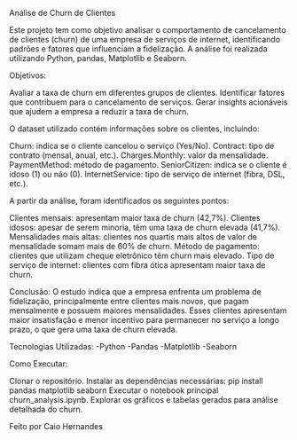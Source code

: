 Análise de Churn de Clientes

Este projeto tem como objetivo analisar o comportamento de cancelamento de clientes (churn) de uma empresa de serviços de internet, identificando padrões e fatores que influenciam a fidelização. A análise foi realizada utilizando Python, pandas, Matplotlib e Seaborn.

Objetivos:

Avaliar a taxa de churn em diferentes grupos de clientes.
Identificar fatores que contribuem para o cancelamento de serviços.
Gerar insights acionáveis que ajudem a empresa a reduzir a taxa de churn.

O dataset utilizado contém informações sobre os clientes, incluindo:

Churn: indica se o cliente cancelou o serviço (Yes/No).
Contract: tipo de contrato (mensal, anual, etc.).
Charges.Monthly: valor da mensalidade.
PaymentMethod: método de pagamento.
SeniorCitizen: indica se o cliente é idoso (1) ou não (0).
InternetService: tipo de serviço de internet (fibra, DSL, etc.).

A partir da análise, foram identificados os seguintes pontos:

Clientes mensais: apresentam maior taxa de churn (42,7%).
Clientes idosos: apesar de serem minoria, têm uma taxa de churn elevada (41,7%).
Mensalidades mais altas: clientes nos quartis mais altos de valor de mensalidade somam mais de 60% de churn.
Método de pagamento: clientes que utilizam cheque eletrônico têm churn mais elevado.
Tipo de serviço de internet: clientes com fibra ótica apresentam maior taxa de churn.

Conclusão:
O estudo indica que a empresa enfrenta um problema de fidelização, principalmente entre clientes mais novos, que pagam mensalmente e possuem maiores mensalidades. Esses clientes apresentam maior insatisfação e menor incentivo para permanecer no serviço a longo prazo, o que gera uma taxa de churn elevada.

Tecnologias Utilizadas:
-Python
-Pandas
-Matplotlib
-Seaborn

Como Executar:

Clonar o repositório.
Instalar as dependências necessárias:
pip install pandas matplotlib seaborn
Executar o notebook principal churn_analysis.ipynb.
Explorar os gráficos e tabelas gerados para análise detalhada do churn.

Feito por Caio Hernandes
